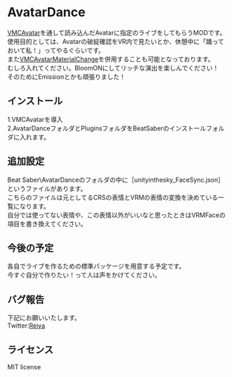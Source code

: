 # AvatarDance

[VMCAvatar](https://github.com/nagatsuki/VMCAvatar-BS)を通して読み込んだAvatarに指定のライブをしてもらうMODです。  
使用目的としては、Avatarの破綻確認をVR内で見たいとか、休憩中に「踊っておいて私！」ってやるぐらいです。  
また[VMCAvatarMaterialChange](https://github.com/Reiya1013/VMCAvatarMaterialChange)を併用することも可能となっております。  
むしろ入れてください。BloomONにしてリッチな演出を楽しんでください！  
そのためにEmissionとかも頑張りました！  


## インストール

1.VMCAvatarを導入  
2.AvatarDanceフォルダとPluginsフォルダをBeatSaberのインストールフォルダに入れます。  


## 追加設定

Beat Saber\AvatarDanceのフォルダの中に［unityinthesky_FaceSync.json］というファイルがあります。  
こちらのファイルは元としてるCRSの表情とVRMの表情の変換を決めている一覧になります。  
自分では使ってない表情や、この表情以外がいいなと思ったときはVRMFaceの項目を書き換えてください。  


## 今後の予定

各自でライブを作るための標準パッケージを用意する予定です。  
今すぐ自分で作りたい！って人は声をかけてください。  

## バグ報告 

下記にお願いいたします。  
Twitter:[Reiya](https://twitter.com/Reiya__)  


## ライセンス

MIT license
